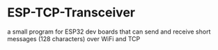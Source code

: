 # ESP-TCP-Transceiver
a small program for ESP32 dev boards that can send and receive short messages (128 characters) over WiFi and TCP
